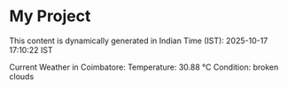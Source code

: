 # My Project

This content is dynamically generated in Indian Time (IST): 2025-10-17 17:10:22 IST


Current Weather in Coimbatore:
Temperature: 30.88 °C
Condition: broken clouds
